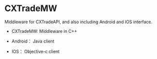 CXTradeMW
=========

Middleware for CXTradeAPI, and also including Android and IOS interface.



* CXTradeMW: Middleware in C++

* Android： Java client

* IOS： Objective-c client